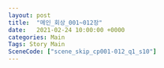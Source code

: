 ```yaml
---
layout: post
title:  "메인_회상_001~012장"
date:   2021-02-24 10:00:00 +0000
categories: Main
Tags: Story Main
SceneCode: ["scene_skip_cp001-012_q1_s10"]
---
```

